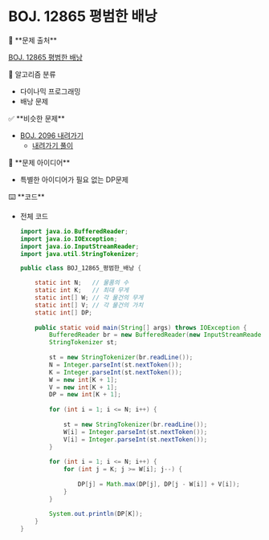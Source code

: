 # BOJ. 12865 평범한 배낭

<aside>
🚨 **문제 출처**

[BOJ. 12865 평범한 배낭](https://www.acmicpc.net/problem/12865)

</aside>

<aside>
📖 알고리즘 분류

- 다이나믹 프로그래밍
- 배낭 문제
</aside>

<aside>
✅ **비슷한 문제**

- [BOJ. 2096 내려가기](https://www.acmicpc.net/problem/2096)
    - [내려가기 풀이](https://www.notion.so/BOJ-2096-853882a83c35434bb11bc2dbf7912f9a?pvs=21)
</aside>

<aside>
📖 **문제 아이디어**

- 특별한 아이디어가 필요 없는 DP문제
</aside>

<aside>
⌨️ **코드**

</aside>

- 전체 코드
    
    ```java
    import java.io.BufferedReader;
    import java.io.IOException;
    import java.io.InputStreamReader;
    import java.util.StringTokenizer;
    
    public class BOJ_12865_평범한_배낭 {
    
    	static int N;	// 물품의 수
    	static int K;	// 최대 무게
    	static int[] W;	// 각 물건의 무게
    	static int[] V;	// 각 물건의 가치
    	static int[] DP;
    	
    	public static void main(String[] args) throws IOException {
    		BufferedReader br = new BufferedReader(new InputStreamReader(System.in));
    		StringTokenizer st;
    		
    		st = new StringTokenizer(br.readLine());
    		N = Integer.parseInt(st.nextToken());
    		K = Integer.parseInt(st.nextToken());
    		W = new int[K + 1];
    		V = new int[K + 1];
    		DP = new int[K + 1];
    		
    		for (int i = 1; i <= N; i++) {
    			
    			st = new StringTokenizer(br.readLine());
    			W[i] = Integer.parseInt(st.nextToken());
    			V[i] = Integer.parseInt(st.nextToken());
    		}
    		
    		for (int i = 1; i <= N; i++) {
    			for (int j = K; j >= W[i]; j--) {
    				
    				DP[j] = Math.max(DP[j], DP[j - W[i]] + V[i]);
    			}
    		}
    		
    		System.out.println(DP[K]);
    	}
    }
    ```